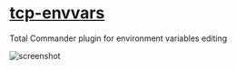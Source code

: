 # [tcp-envvars](https://chocolatey.org/packages/tcp-envvars)

Total Commander plugin for environment variables editing

![screenshot](https://cdn.rawgit.com/majkinetor/chocolatey/master/tcp/tcp-envvars/screenshot.png)
